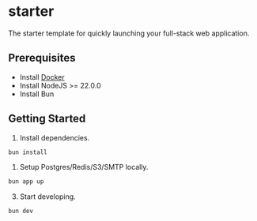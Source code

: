# starter

The starter template for quickly launching your full-stack web application.

## Prerequisites

- Install [Docker](https://www.docker.com/products/docker-desktop/)
- Install NodeJS >= 22.0.0
- Install Bun

## Getting Started

1. Install dependencies.

```sh
bun install
```

1. Setup Postgres/Redis/S3/SMTP locally.

```sh
bun app up
```

3. Start developing.

```sh
bun dev
```

